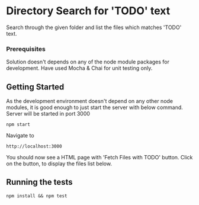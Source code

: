 # Directory Search for 'TODO' text

Search through the given folder and list the files which matches 'TODO' text.

### Prerequisites

Solution doesn't depends on any of the node module packages for development. Have used Mocha & Chai for unit testing only.

## Getting Started

As the development environment doesn't depend on any other node modules, it is good enough to just start the server with below command. Server will be started in port 3000

```
npm start
```

Navigate to

```
http://localhost:3000
```

You should now see a HTML page with 'Fetch Files with TODO' button. Click on the button, to display the files list below.

## Running the tests

```
npm install && npm test
```
